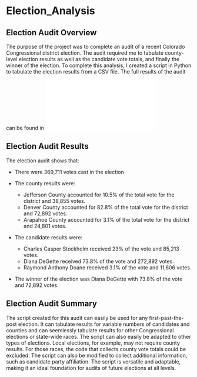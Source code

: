 # Election_Analysis
## Election Audit Overview
The purpose of the project was to complete an audit of a recent Colorado Congressional district election. The audit required me to tabulate county-level election results as well as the candidate vote totals, and finally the winner of the election. To complete this analysis, I created a script in Python to tabulate the election results from a CSV file. The full results of the audit can be found in ![election_analysis](analysis/election_analysis.txt)
## Election Audit Results
The election audit shows that:
- There were 369,711 votes cast in the election

- The county results were:
  - Jefferson County accounted for 10.5% of the total vote for the district and 38,855 votes.
  - Denver County accounted for 82.8% of the total vote for the district and 72,892 votes.
  - Arapahoe County accounted for 3.1% of the total vote for the district and 24,801 votes.
- The candidate results were:
  - Charles Casper Stockholm received 23% of the vote and 85,213 votes.
  - Diana DeGette received 73.8% of the vote and 272,892 votes.
  - Raymond Anthony Doane received 3.1% of the vote and 11,606 votes.
- The winner of the election was Diana DeGette with 73.8% of the vote and 72,892 votes.
## Election Audit Summary
The script created for this audit can easily be used for any first-past-the-post election. It can tabulate results for variable numbers of candidates and counties and can seemlessly tabulate results for other Congressional elections or state-wide races. The script can also easily be adapted to other types of elections. Local elections, for example, may not require county results. For those races, the code that collects county vote totals could be excluded. The script can also be modified to collect additional information, such as candidate party affiliation. The script is versatile and adaptable, making it an ideal foundation for audits of future elections at all levels.
